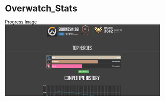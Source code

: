 # Overwatch_Stats

Progress Image
![Progress](https://raw.githubusercontent.com/sbornes/Overwatch_Stats/master/wip_ow.png)
